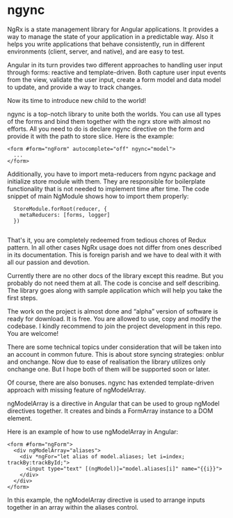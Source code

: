 # ngync

NgRx is a state management library for Angular applications. It provides a way to manage the state of your application in a predictable way. Also it helps you write applications that behave consistently, run in different environments (client, server, and native), and are easy to test.

Angular in its turn provides two different approaches to handling user input through forms: reactive and template-driven. Both capture user input events from the view, validate the user input, create a form model and data model to update, and provide a way to track changes.

Now its time to introduce new child to the world!

ngync is a top-notch library to unite both the worlds. You can use all types of the forms and bind them together with the ngrx store with almost no efforts. All you need to do is declare ngync directive on the form and provide it with the path to store slice. Here is the example:

```angular
<form #form="ngForm" autocomplete="off" ngync="model">
  ...
</form>
```
Additionally, you have to import meta-reducers from ngync package and initialize store module with them. They are responsible for boilerplate functionality that is not needed to implement time after time. The code snippet of main NgModule shows how to import them properly:

```angular
  StoreModule.forRoot(reducer, {
    metaReducers: [forms, logger]
  })
   
``` 
That's it, you are completely redeemed from tedious chores of Redux pattern. In all other cases NgRx usage does not differ from ones described in its documentation. This is foreign parish and we have to deal with it with all our passion and devotion.

Currently there are no other docs of the library except this readme. But you probably do not need them at all. The code is concise and self describing. The library goes along with sample application which will help you take the first steps. 

The work on the project is almost done and “alpha” version of software is ready for download. It is free. You are allowed to use, copy and modify the codebase. I kindly recommend to join the project development in this repo. You are welcome!

There are some technical topics under consideration that will be taken into an account in common future. This is about store syncing strategies: onblur and onchange. Now due to ease of realisation the library utilizes only onchange one. But I hope both of them will be supported soon or later.

Of course, there are also bonuses. ngync has extended template-driven approach with missing feature of ngModelArray.

ngModelArray is a directive in Angular that can be used to group ngModel directives together. It creates and binds a FormArray instance to a DOM element.

Here is an example of how to use ngModelArray in Angular:

```angular
<form #form="ngForm">
  <div ngModelArray="aliases">
    <div *ngFor="let alias of model.aliases; let i=index; trackBy:trackById;">
      <input type="text" [(ngModel)]="model.aliases[i]" name="{{i}}">
    </div>
  </div>
</form>
```
In this example, the ngModelArray directive is used to arrange inputs together in an array within the aliases control.
